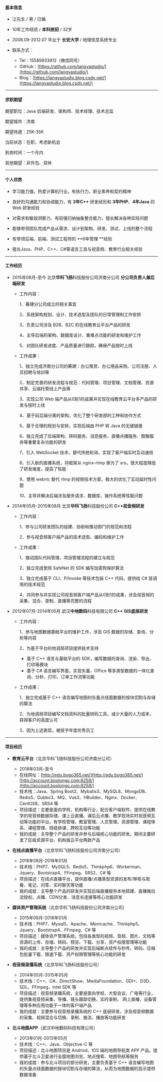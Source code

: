 #### 基本信息

- 江先生 / 男 / 已婚

- 10年工作经验 / **本科统招** / 32岁

- 2008.09-2012.07 毕业于 **长安大学** / 地理信息系统专业

- 联系方式：

  - Tel：15589933912（微信同号）
  - GitHub：[https://github.com/langyastudio/](https://github.com/langyastudio/)
  - Blog：[https://langyastudio.blog.csdn.net/](https://langyastudio.blog.csdn.net/)
  

------

#### 求职期望

期望职位：Java 后端研发、架构师、技术经理、技术总监

期望城市：济南

期望待遇：25K-35K

当前状态：在职，考虑新机会

到岗时间：一个月内

其他期望：非外包、双休

------

#### 个人优势

- 学习能力强，热爱计算机行业。有执行力，职业素养和契约精神

- 良好的沟通能力和协调能力，有 **3年C++** 研发经历和 **3年PHP**、**4年Java** 的 Web 研发经验

- 对需求有敏锐洞察力、有较强归纳抽象整合能力，擅长解决各种实际问题

- 能够带领团队完成产品从需求、设计到架构、研发、测试、上线的整个流程

- 有带领后端、前端、测试工程师的 **6年管理 **经验

- 擅长Java、PHP、C++、C#等语言工具与视音频、教育行业相关经验


------

#### 工作经历

- 2015年08月-至今 北京**华科飞扬**科技股份公司济南分公司 **分公司负责人兼后端研发**
  
  - 工作内容：  
  
    1、筹建分公司成立的相关事宜
  
    2、系统架构规划、设计、技术选型及团队的日常管理和工作安排
  
    3、负责公司涉及 B2B、B2C 的在线教育云平台产品的研发  
  
    4、主导后端的架构、数据库设计、重难点功能的研发和维护工作 
  
    5、对团队研发进度、产品质量进行跟踪，确保产品按时上线 
  
  - 工作成果：
  
    1、独立完成济南分公司的筹建：办公租赁、办公用品采购、公司注册、人员招聘与培训等
  
    2、制定完善的研发流程与规范：代码管理、项目管理、文档管理、资源共享、云端托管线上产品等
    
    3、实现公司 Web 端产品从0到1的成果并实现在线教育云平台多产品的研发与按时上线
    
    4、基于前后端分离的架构，优化了整个研发部的工种和协作方式
    
    5、基于合理的规划与安排，实现后端由 PHP 转 Java 的无缝链接
    
    6、独立完成了后端架构、转码服务、消息服务、直播点播服务、图像服务等重要复杂功能的研发
    
    7、引入 WebSocket 技术，替代传统轮询，实现了客户端实时互动通信
    
    8、引入新的直播系统，将框架从 nginx-rtmp 换为了 srs，很大程度降低了研发难度，提高了性能
    
    9、使用 webrtc 替代 rtmp 的视频技术方案，极大的优化了互动延时性问题
    
    10、主导并解决后端涉及服务请求、数据库、操作系统等性能问题
  
- 2014年05月-2015年08月 北京**华科飞扬**科技股份公司 **C++视音频研发**
  
  - 工作内容：
  
    1、参与公司研发团队的组建、协助和推动部门的规范和流程
  
    2、参与视音频客户端产品的技术选型、编码和维护工作
  
  - 工作成果：
  
    1、推动团队代码管理、项目管理流程的建立与规范
  
    2、独立完成使用 SafeNet 的 SDK 编写加密狗保护算法
    
    3、独立完成基于 CLI、P/Invoke 等技术包装 C++ 代码，提供给 C# 层调用的技术规范
    
    4、共同参与并实现公司视音频客户端产品从0到1的成果，涉及视音频的采集、混合、录制、直播等完整的流程
  
- 2012年07月-2014年05月 武汉**中地数码**科技有限公司 **C++ GIS底层研发**

  - 工作内容：

    1、参与地图数据基础平台的维护工作，涉及 GIS 数据的存储、查询、分析等内容

    2、为基于平台的地调局项目提供技术支持

    - 基于 C++ 语言与基础平台的 SDK，编写数据的查询、渲染、导出、打印等模块
    - 基于 C# 语言编写界面，实现矢量、Office 等多类型数据的一体化查询、分析、打印、订单工作流等功能

  - 工作成果：

    1、独立完成基于 C++ 语言编写地图的矢量点线面数据的按块切割与存储的算法

    2、为地调局项目编写文档资料的批量转码工具，减少大量的人力成本，获得客户的高度认可

    3、因为上述表现，被授予年度优秀员工


------
#### 项目经历

- **教育云平台**（北京华科飞扬科技股份公司济南分公司）  
  - 2018年03月-至今
  - 在线网址：[http://edu.bogo365.net/](http://edu.bogo365.net/)    [http://account.boolongo.com:8258/](http://account.boolongo.com:8258/)
  - 技术栈：Java、Spring Boot2、Mybatis3、MySQL8、MongoDB、Redis5、Dubbo3、MQ、Vue3、HBuilder、Nginx、Docker、CentOS8、SRS4 等
  - 项目描述：主要是面向学校、机构等行业，配合客户端软件，提供在线教学的视音频数据存储、课上云直播、课后云点播、教学现场实时视音频互动等功能的平台。有学校管理、教室管理、人员管理、资源管理、课程体系、课程管理、班级排课、跨校互动等功能
  - 我的成就：主导整个产品的研发并参与后端核心功能的研发。期间主要研发了区级资源平台、机构版云平台两款产品

- **在线点直播平台**（北京华科飞扬科技股份公司济南分公司）
  - 2016年08月-2018年01月
  - 技术栈：PHP7、MySQL5、Redis5、Thinkphp6、Workerman、Jquery、Bootstrap4、FFmpeg、SRS2、C# 等
  - 项目描述：在线点直播平台，提供直播/点播类型资源的发布/审核与观看、笔记、问答、实时聊天等功能
  - 我的成就：主导整个产品的研发并实现后端直播服务本地搭建、直播推拉流授权、点播、CDN分发、消息长连接等核心功能研发
- **媒体资产管理系统**（北京华科飞扬科技股份公司济南分公司）
  - 2015年09月-2018年01月
  - 技术栈：PHP7、Mysql5、Apache、Memcache、Thinkphp5、Jquery、Bootstrap4、FFmpeg、C# 等
  - 项目描述：媒体资产管理系统，包括各类型的视频、音频、图片、文档等资源的上传、存储、转码、预览、下载、分享、资产权限管理等功能
  - 我的成就：主导整个产品的研发并实现后端断点续传与秒传、转码、压缩包批量下载、限速下载、资产权限管理等核心功能的研发

- **视音频录播系统**（北京华科飞扬科技股份公司）
  - 2014年05月-2015年05月
  - 技术栈：C++、C#、DirectShow、MediaFoundation、GDI+、D3D、SDL、FFmpeg、Intel SDK 等
  - 项目描述：视音频录播系统，主要是面向学校、大型会议、广电等行业，提供集视音频采集、导播、镜头跟踪切换、实时录制、 网上直播、设备管理等多种应用功能于一体的客户端产品
  - 我的成就：主要参与视音频录播系统的 C++ 底层研发，涉及视音频数据的采集、视频混合与切换、录制、推流、播放等功能研发

- **北斗地图APP**（武汉中地数码科技有限公司）
  - 2013年01月-2013年05月
  - 技术栈：C++、Java、Objective-C 等
  - 项目描述：北斗地图项目是 Andriod、IOS 端的地图导航类 APP 产品。提供基于北斗卫星进行全国地图浏览、地点搜索、地图导航等服务
  - 我的成就：参与北斗项目的部分研发，主要负责基于 C++ 语言编写地图的矢量点线面数据的按块切割与存储的算法，从而为地图数据的显示提供数据准备
